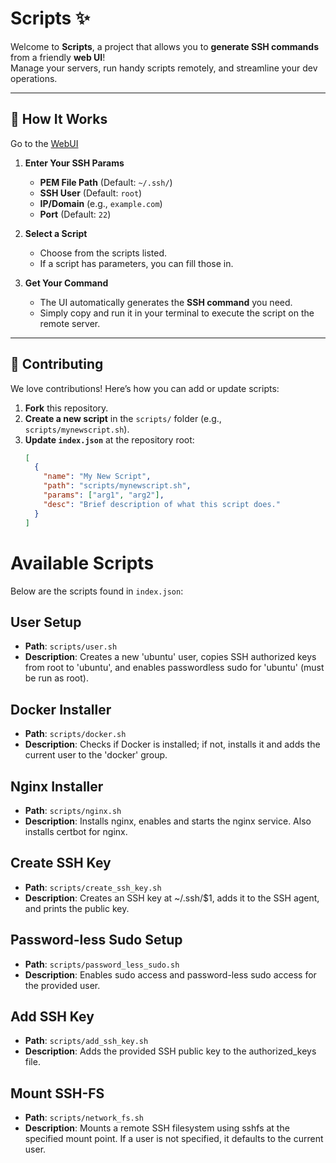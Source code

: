 # Scripts ✨

Welcome to **Scripts**, a project that allows you to **generate SSH commands** from a friendly **web UI**!  
Manage your servers, run handy scripts remotely, and streamline your dev operations.

---

## 🚀 How It Works

Go to the [WebUI](https://rohittp.com/scripts/)

1. **Enter Your SSH Params**  
     - **PEM File Path** (Default: `~/.ssh/`)
     - **SSH User** (Default: `root`)
     - **IP/Domain** (e.g., `example.com`)
     - **Port** (Default: `22`)  

2. **Select a Script**  
   - Choose from the scripts listed.  
   - If a script has parameters, you can fill those in.  

3. **Get Your Command**  
   - The UI automatically generates the **SSH command** you need.  
   - Simply copy and run it in your terminal to execute the script on the remote server.

---

## 🤝 Contributing

We love contributions! Here’s how you can add or update scripts:

1. **Fork** this repository.  
2. **Create a new script** in the `scripts/` folder (e.g., `scripts/mynewscript.sh`).  
3. **Update `index.json`** at the repository root:
   ```json
   [
     {
       "name": "My New Script",
       "path": "scripts/mynewscript.sh",
       "params": ["arg1", "arg2"],
       "desc": "Brief description of what this script does."
     }
   ]

# Available Scripts

Below are the scripts found in `index.json`:

## User Setup
- **Path**: `scripts/user.sh`
- **Description**: Creates a new 'ubuntu' user, copies SSH authorized keys from root to 'ubuntu', and enables passwordless sudo for 'ubuntu' (must be run as root).

## Docker Installer
- **Path**: `scripts/docker.sh`
- **Description**: Checks if Docker is installed; if not, installs it and adds the current user to the 'docker' group.

## Nginx Installer
- **Path**: `scripts/nginx.sh`
- **Description**: Installs nginx, enables and starts the nginx service. Also installs certbot for nginx.

## Create SSH Key
- **Path**: `scripts/create_ssh_key.sh`
- **Description**: Creates an SSH key at ~/.ssh/$1, adds it to the SSH agent, and prints the public key.

## Password-less Sudo Setup
- **Path**: `scripts/password_less_sudo.sh`
- **Description**: Enables sudo access and password-less sudo access for the provided user.

## Add SSH Key
- **Path**: `scripts/add_ssh_key.sh`
- **Description**: Adds the provided SSH public key to the authorized_keys file.

## Mount SSH-FS
- **Path**: `scripts/network_fs.sh`
- **Description**: Mounts a remote SSH filesystem using sshfs at the specified mount point. If a user is not specified, it defaults to the current user.

